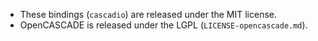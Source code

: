 - These bindings (`cascadio`) are released under the MIT license.
- OpenCASCADE is released under the LGPL (`LICENSE-opencascade.md`).
